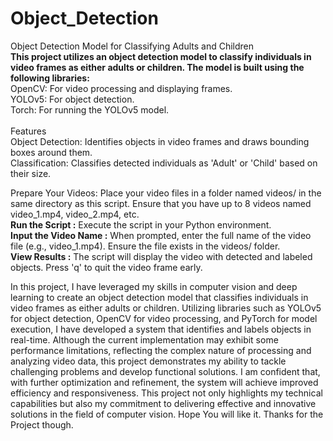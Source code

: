 # <b>Object_Detection<br></b>
Object Detection Model for Classifying Adults and Children
<br>
<B>This project utilizes an object detection model to classify individuals in video frames as either adults or children. The model is built using the following libraries:</B>
<br>
OpenCV: For video processing and displaying frames.<br>
YOLOv5: For object detection.<br>
Torch: For running the YOLOv5 model.<br>
<br>
Features<br>
Object Detection: Identifies objects in video frames and draws bounding boxes around them.<br>
Classification: Classifies detected individuals as 'Adult' or 'Child' based on their size.<br>

Prepare Your Videos: Place your video files in a folder named videos/ in the same directory as this script. Ensure that you have up to 8 videos named video_1.mp4, video_2.mp4, etc.<br>
<b>Run the Script :</b> Execute the script in your Python environment.<br>
<b>Input the Video Name :</b> When prompted, enter the full name of the video file (e.g., video_1.mp4). Ensure the file exists in the videos/ folder.<br>
<b>View Results :</b> The script will display the video with detected and labeled objects. Press 'q' to quit the video frame early.<br>

In this project, I have leveraged my skills in computer vision and deep learning to create an object detection model that classifies individuals in video frames as either adults or children. Utilizing libraries such as YOLOv5 for object detection, OpenCV for video processing, and PyTorch for model execution, I have developed a system that identifies and labels objects in real-time. Although the current implementation may exhibit some performance limitations, reflecting the complex nature of processing and analyzing video data, this project demonstrates my ability to tackle challenging problems and develop functional solutions. I am confident that, with further optimization and refinement, the system will achieve improved efficiency and responsiveness. This project not only highlights my technical capabilities but also my commitment to delivering effective and innovative solutions in the field of computer vision. Hope You will like it. Thanks for the Project though.
